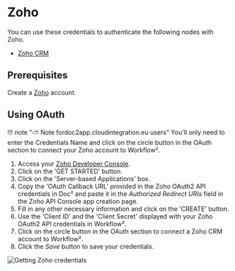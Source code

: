 # Zoho

You can use these credentials to authenticate the following nodes with Zoho.
- [Zoho CRM](/workflow/integrations/nodes/workflow-nodes-base.zohoCrm/)

## Prerequisites

Create a [Zoho](https://www.zoho.com/) account.

## Using OAuth

!!! note "⛅️ Note fordoc2app.cloudintegration.eu users"
    You'll only need to enter the Credentials Name and click on the circle button in the OAuth section to connect your Zoho account to Workflow².


1. Access your [Zoho Developer Console](https://api-console.zoho.com/).
2. Click on the 'GET STARTED' button.
3. Click on the 'Server-based Applications' box.
4. Copy the 'OAuth Callback URL' provided in the Zoho OAuth2 API credentials in Doc² and paste it in the *Authorized Redirect URIs* field in the Zoho API Console app creation page.
5. Fill in any other necessary information and click on the 'CREATE' button.
6. Use the 'Client ID' and the 'Client Secret' displayed with your Zoho OAuth2 API credentials in Workflow².
7. Click on the circle button in the OAuth section to connect a Zoho CRM account to Workflow².
8. Click the *Save* button to save your credentials.

![Getting Zoho credentials](/_images/integrations/credentials/zoho/getting-oauth-credentials.gif)
